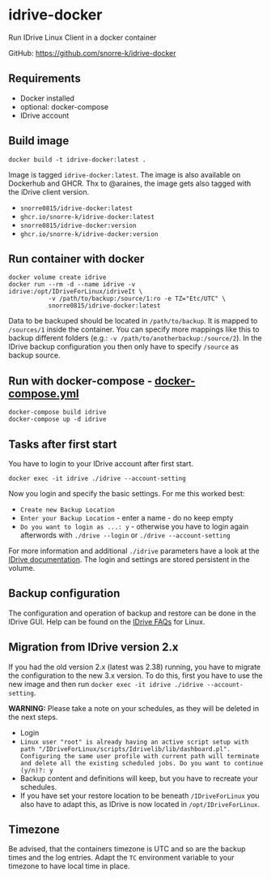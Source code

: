 # idrive-docker
Run IDrive Linux Client in a docker container

GitHub: https://github.com/snorre-k/idrive-docker

## Requirements
- Docker installed
- optional: docker-compose 
- IDrive account

## Build image
```shell
docker build -t idrive-docker:latest .
```
Image is tagged `idrive-docker:latest`. The image is also available on Dockerhub and GHCR. Thx to @araines, the image gets also tagged with the iDrive client version.
- `snorre0815/idrive-docker:latest`
- `ghcr.io/snorre-k/idrive-docker:latest`
- `snorre0815/idrive-docker:version`
- `ghcr.io/snorre-k/idrive-docker:version`

## Run container with docker
```shell
docker volume create idrive
docker run --rm -d --name idrive -v idrive:/opt/IDriveForLinux/idriveIt \
           -v /path/to/backup:/source/1:ro -e TZ="Etc/UTC" \
           snorre0815/idrive-docker:latest
```
Data to be backuped should be located in `/path/to/backup`. It is mapped to `/sources/1` inside the container. You can specify more mappings like this to backup different folders (e.g.: `-v /path/to/anotherbackup:/source/2`). In the IDrive backup configuration you then only have to specify `/source` as backup source.

## Run with docker-compose - [docker-compose.yml](https://github.com/snorre-k/idrive-docker/blob/main/docker-compose.yml)
```shell
docker-compose build idrive
docker-compose up -d idrive
```

## Tasks after first start
You have to login to your IDrive account after first start.
```
docker exec -it idrive ./idrive --account-setting
```
Now you login and specify the basic settings. For me this worked best:
- `Create new Backup Location`
- `Enter your Backup Location` - enter a name - do no keep empty
- `Do you want to login as ...: y` - otherwise you have to login again afterwords with `./drive --login` or `./drive --account-setting`

For more information and additional `./idrive` parameters have a look at the [IDrive documentation](https://www.idrive.com/readme).
The login and settings are stored persistent in the volume.

## Backup configuration
The configuration and operation of backup and restore can be done in the IDrive GUI. Help can be found on the [IDrive FAQs](https://www.idrive.com/faq_linux#linuxWeb2) for Linux.

## Migration from IDrive version 2.x
If you had the old version 2.x (latest was 2.38) running, you have to migrate the configuration to the new 3.x version. To do this, first you have to use the new image and then run `docker exec -it idrive ./idrive --account-setting`.

__WARNING:__ Please take a note on your schedules, as they will be deleted in the next steps.
- Login
- `Linux user "root" is already having an active script setup with path "/IDriveForLinux/scripts/Idrivelib/lib/dashboard.pl".
Configuring the same user profile with current path will terminate and delete all the existing scheduled jobs. Do you want to continue (y/n)?: y`
- Backup content and definitions will keep, but you have to recreate your schedules.
- If you have set your restore location to be beneath `/IDriveForLinux` you also have to adapt this, as IDrive is now located in `/opt/IDriveForLinux`.

## Timezone
Be advised, that the containers timezone is UTC and so are the backup times and the log entries. Adapt the `TC` environment variable to your timezone to have local time in place.
